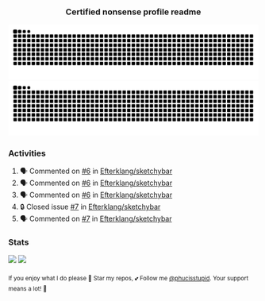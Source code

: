 <h3 align="center">Certified nonsense profile readme</h3>

![GitHub Contribution Grid Snake (Dark)](https://raw.githubusercontent.com/phucisstupid/phucisstupid/output/catppuccin-mocha.svg#gh-dark-mode-only)
![GitHub Contribution Grid Snake (Light)](https://raw.githubusercontent.com/phucisstupid/phucisstupid/output/github-contribution-grid-snake.svg#gh-light-mode-only)

### Activities

<!--START_SECTION:activity-->
1. 🗣 Commented on [#6](https://github.com/Efterklang/sketchybar/issues/6#issuecomment-3475914900) in [Efterklang/sketchybar](https://github.com/Efterklang/sketchybar)
2. 🗣 Commented on [#6](https://github.com/Efterklang/sketchybar/issues/6#issuecomment-3475914339) in [Efterklang/sketchybar](https://github.com/Efterklang/sketchybar)
3. 🗣 Commented on [#6](https://github.com/Efterklang/sketchybar/issues/6#issuecomment-3475809763) in [Efterklang/sketchybar](https://github.com/Efterklang/sketchybar)
4. 🔒 Closed issue [#7](https://github.com/Efterklang/sketchybar/issues/7) in [Efterklang/sketchybar](https://github.com/Efterklang/sketchybar)
5. 🗣 Commented on [#7](https://github.com/Efterklang/sketchybar/issues/7#issuecomment-3473715835) in [Efterklang/sketchybar](https://github.com/Efterklang/sketchybar)
<!--END_SECTION:activity-->

### Stats

<div>
  <img width=400 src="https://github-readme-stats.vercel.app/api?username=phucisstupid&show_icons=true&theme=catppuccin_mocha"/>
  <img width=400 src="https://github-readme-stats.vercel.app/api/top-langs?username=phucisstupid&layout=compact&theme=catppuccin_mocha&card_width=395"/>
</div>

<sub>If you enjoy what I do please 🌟 Star my repos, 💕 Follow me [@phucisstupid](https://github.com/phucisstupid). Your support means a lot! 🥰
